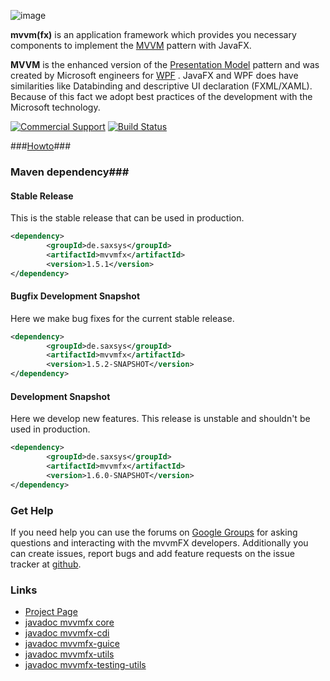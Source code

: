 ![image](http://www.buildpath.de/mvvm/mvvmfx.png)

__mvvm(fx)__ is an application framework which provides you necessary components to implement the [MVVM](../../wiki/MVVM "MVVM") pattern with JavaFX.

__MVVM__ is the enhanced version of the [Presentation Model](http://martinfowler.com/eaaDev/PresentationModel.html "Presentation Model") pattern and was created by Microsoft engineers for [WPF](http://msdn.microsoft.com/en-us/library/ms754130.aspx "WPF") . JavaFX and WPF does have similarities like Databinding and descriptive UI declaration (FXML/XAML). Because of this fact we adopt best practices of the development with the Microsoft technology.

[![Commercial Support](https://img.shields.io/badge/Commercial%20Support%20-by%20Saxonia%20Systems-brightgreen.svg)](http://goo.gl/forms/WVBG3SWHuL)
[![Build Status](https://api.travis-ci.org/sialcasa/mvvmFX.svg?branch=develop)](https://travis-ci.org/sialcasa/mvvmFX)


###[Howto](../../wiki "Howto")###

### Maven dependency###

#### Stable Release

This is the stable release that can be used in production.

```xml
<dependency>
		<groupId>de.saxsys</groupId>
		<artifactId>mvvmfx</artifactId>
		<version>1.5.1</version>
</dependency>
```

#### Bugfix Development Snapshot

Here we make bug fixes for the current stable release.

```xml
<dependency>
		<groupId>de.saxsys</groupId>
		<artifactId>mvvmfx</artifactId>
		<version>1.5.2-SNAPSHOT</version>
</dependency>
```

#### Development Snapshot

Here we develop new features. This release is unstable and shouldn't be used in production. 

```xml
<dependency>
		<groupId>de.saxsys</groupId>
		<artifactId>mvvmfx</artifactId>
		<version>1.6.0-SNAPSHOT</version>
</dependency>
```


### Get Help

If you need help you can use the forums on [Google Groups](https://groups.google.com/forum/#!forum/mvvmfx-dev) for asking questions and interacting with the mvvmFX developers. Additionally you can create issues, report bugs and add feature requests on the issue tracker at [github](https://github.com/sialcasa/mvvmFX/issues).

### Links

- [Project Page](http://sialcasa.github.io/mvvmFX/)
- [javadoc mvvmfx core](http://sialcasa.github.io/mvvmFX/javadoc/1.5.0/mvvmfx/)
- [javadoc mvvmfx-cdi](http://sialcasa.github.io/mvvmFX/javadoc/1.5.0/mvvmfx-cdi/)
- [javadoc mvvmfx-guice](http://sialcasa.github.io/mvvmFX/javadoc/1.5.0/mvvmfx-guice/)
- [javadoc mvvmfx-utils](http://sialcasa.github.io/mvvmFX/javadoc/1.5.0/mvvmfx-utils/)
- [javadoc mvvmfx-testing-utils](http://sialcasa.github.io/mvvmFX/javadoc/1.5.0/mvvmfx-testing-utils/)

